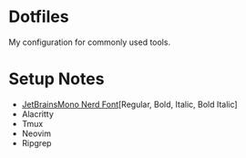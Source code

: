 # Dotfiles

My configuration for commonly used tools.

# Setup Notes
- [JetBrainsMono Nerd Font](https://www.nerdfonts.com/font-downloads)[Regular, Bold, Italic, Bold Italic]
- Alacritty
- Tmux
- Neovim
- Ripgrep

